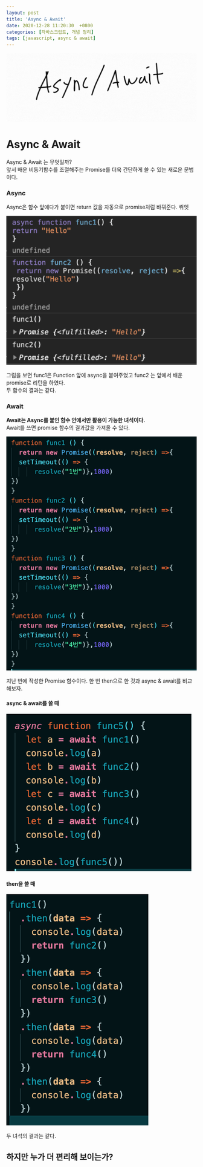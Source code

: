 ```yaml
---
layout: post
title: 'Async & Await'
date: 2020-12-28 11:20:30  +0800
categories: [자바스크립트, 개념 정리]
tags: [javascript, async & await]
---
```


![image](/assets/img/sample/async1.png)

# **Async & Await**

Async & Await 는 무엇일까?  
앞서 배운 비동기함수를 조절해주는 Promise를 더욱 간단하게 쓸 수 있는 새로운 문법이다.

### **Async**

Async은 함수 앞에다가 붙이면 return 값을 자동으로 promise처럼 바꿔준다. 쒸엣

![image](/assets/img/sample/async2.png)

그럼을 보면 func1은 Function 앞에 async을 붙여주었고 func2 는 앞에서 배운 promise로 리턴을 하였다.  
두 함수의 결과는 같다.

### **Await**

**Await는 Async를 붙인 함수 안에서만 활용이 가능한 녀석이다.**  
Await를 쓰면 promise 함수의 결과값을 가져올 수 있다.

![image](/assets/img/sample/async3.png)

지난 번에 작성한 Promise 함수이다. 한 번 then으로 한 것과 async & await를 비교해보자.

#### **async & await를 쓸 때**

![image](/assets/img/sample/async4.png)

#### **then을 쓸 때**

![image](/assets/img/sample/async5.png)

두 녀석의 결과는 같다.

## **하지만 누가 더 편리해 보이는가?**

